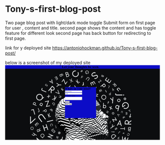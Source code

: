 # Tony-s-first-blog-post
Two page blog post with light/dark mode toggle 
Submit form on first page for user , content and title. 
second page shows the content and has toggle feature for different look
second page has back button for redirecting to first page. 

link for y deployed site https://antoniohockman.github.io/Tony-s-first-blog-post/

below is a screenshot of my deployed site 
![alt text](<Screenshot 2024-04-18 000453.png>)